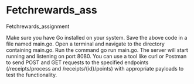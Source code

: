 # Fetchrewards_ass
Fetchrewards_assignment


Make sure you have Go installed on your system.
Save the above code in a file named main.go.
Open a terminal and navigate to the directory containing main.go.
Run the command go run main.go.
The server will start running and listening on port 8080. You can use a tool like curl or Postman to send POST and GET requests to the specified endpoints (/receipts/process and /receipts/{id}/points) with appropriate payloads to test the functionality.

